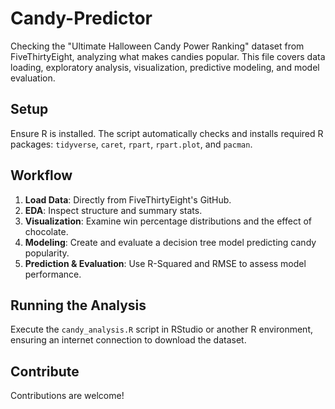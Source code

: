 # Candy-Predictor

Checking the "Ultimate Halloween Candy Power Ranking" dataset from FiveThirtyEight, analyzing what makes candies popular. This file covers data loading, exploratory analysis, visualization, predictive modeling, and model evaluation.

## Setup

Ensure R is installed. The script automatically checks and installs required R packages: `tidyverse`, `caret`, `rpart`, `rpart.plot`, and `pacman`.

## Workflow

1. **Load Data**: Directly from FiveThirtyEight's GitHub.
2. **EDA**: Inspect structure and summary stats.
3. **Visualization**: Examine win percentage distributions and the effect of chocolate.
4. **Modeling**: Create and evaluate a decision tree model predicting candy popularity.
5. **Prediction & Evaluation**: Use R-Squared and RMSE to assess model performance.

## Running the Analysis

Execute the `candy_analysis.R` script in RStudio or another R environment, ensuring an internet connection to download the dataset.

## Contribute

Contributions are welcome!
